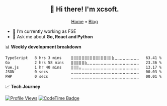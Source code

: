 <h2 align="center">👋 Hi there! I'm xcsoft.</h2>
<p align="center">
  <a href="https://xsot.cn">Home</a> •
  <a href="https://blog.xsot.cn">Blog</a>
</p>

- 🔭 I’m currently working as FSE
- 💬 Ask me about **Go, React and Python**

📊 **Weekly development breakdown**
<!--START_SECTION:waka-->

```txt
TypeScript   8 hrs 3 mins    ⣿⣿⣿⣿⣿⣿⣿⣿⣿⣿⣿⣿⣿⣿⣿⣷⣀⣀⣀⣀⣀⣀⣀⣀⣀   63.41 %
Go           2 hrs 58 mins   ⣿⣿⣿⣿⣿⣷⣀⣀⣀⣀⣀⣀⣀⣀⣀⣀⣀⣀⣀⣀⣀⣀⣀⣀⣀   23.36 %
Vue.js       1 hr 40 mins    ⣿⣿⣿⣤⣀⣀⣀⣀⣀⣀⣀⣀⣀⣀⣀⣀⣀⣀⣀⣀⣀⣀⣀⣀⣀   13.17 %
JSON         0 secs          ⣀⣀⣀⣀⣀⣀⣀⣀⣀⣀⣀⣀⣀⣀⣀⣀⣀⣀⣀⣀⣀⣀⣀⣀⣀   00.03 %
PHP          0 secs          ⣀⣀⣀⣀⣀⣀⣀⣀⣀⣀⣀⣀⣀⣀⣀⣀⣀⣀⣀⣀⣀⣀⣀⣀⣀   00.01 %
```

<!--END_SECTION:waka-->

📈 **Tech Journey**

[![Profile Views](https://komarev.com/ghpvc/?username=soxft&color=grey&style=for-the-badge)](https://github.com/soxft/soxft)
[![CodeTime Badge](https://img.shields.io/endpoint?style=for-the-badge&color=222&url=https%3A%2F%2Fapi.codetime.dev%2Fshield%3Fid%3D24373%26project%3D%26in=604800000)](https://github.com/soxft/soxft)

